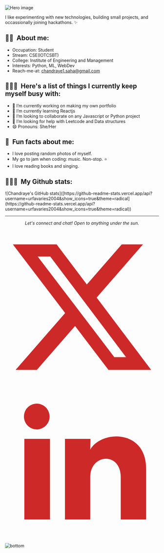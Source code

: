 <img src="https://raw.githubusercontent.com/jayehernandez/jayehernandez/3f5402efef9a0ae89211a6e04609558e862ca616/readme/hero.svg" alt="Hero image">

I like experimenting with new technologies, building small projects, and occassionally joining hackathons. ✨

<h2 align="left">👩🏻&nbsp; About me: </h2>

- Occupation: Student
- Stream: CSE(IOTCSBT)
- College: Institute of Engineering and Management
- Interests: Python, ML, WebDev
- Reach-me-at: chandraye1.saha@gmail.com


<h2 align="left">👩🏻‍💻&nbsp; Here's a list of things I currently keep myself busy with: </h2>

- 🔭 I’m currently working on making my own portfolio
- 🌱 I’m currently learning Reactjs
- 👯 I’m looking to collaborate on any Javascript or Python project
- 🤔 I’m looking for help with Leetcode and Data structures
- 😄 Pronouns: She/Her

<h2 align="left">💫&nbsp; Fun facts about me: </h2>

- I love posting random photos of myself.
- My go to jam when coding: music. Non-stop. ⭐️
- I love reading books and singing.
  
 
<h2 align="left">👩🏻‍💻&nbsp; My Github stats: </h2>
![Chandraye's GitHub stats]([https://github-readme-stats.vercel.app/api?username=urfavaries2004&show_icons=true&theme=radical](https://github-readme-stats.vercel.app/api?username=urfavaries2004&show_icons=true&theme=radical))

<hr>
<p align="center">
  <i>Let's connect and chat! Open to anything under the sun.</i>

  <p align="center">
    <a href="https://x.com/lxstfxl_aries04" alt="Twitter"><svg xmlns="http://www.w3.org/2000/svg" viewBox="0 0 24 24" fill="rgba(205,41,41,1)"><path d="M18.2048 2.25H21.5128L14.2858 10.51L22.7878 21.75H16.1308L10.9168 14.933L4.95084 21.75H1.64084L9.37084 12.915L1.21484 2.25H8.04084L12.7538 8.481L18.2048 2.25ZM17.0438 19.77H18.8768L7.04484 4.126H5.07784L17.0438 19.77Z"></path></svg></a>
    <a href="https://www.linkedin.com/in/chandraye-saha-331155262/" alt="Linkedin"><svg xmlns="http://www.w3.org/2000/svg" viewBox="0 0 24 24" fill="rgba(205,41,41,1)"><path d="M6.94048 4.99993C6.94011 5.81424 6.44608 6.54702 5.69134 6.85273C4.9366 7.15845 4.07187 6.97605 3.5049 6.39155C2.93793 5.80704 2.78195 4.93715 3.1105 4.19207C3.43906 3.44699 4.18654 2.9755 5.00048 2.99993C6.08155 3.03238 6.94097 3.91837 6.94048 4.99993ZM7.00048 8.47993H3.00048V20.9999H7.00048V8.47993ZM13.3205 8.47993H9.34048V20.9999H13.2805V14.4299C13.2805 10.7699 18.0505 10.4299 18.0505 14.4299V20.9999H22.0005V13.0699C22.0005 6.89993 14.9405 7.12993 13.2805 10.1599L13.3205 8.47993Z"></path></svg></a>
    <a href="mailto:chandraye1.saha@gmail.com" alt="Contact me"><i class="ri-mail-fill"></i></a>
  </p>

  
</p>

<img src="https://raw.githubusercontent.com/jayehernandez/jayehernandez/dcd7447c179f5a1131590b6ccba2223e879ab655/readme/bottom.svg" alt="bottom">
